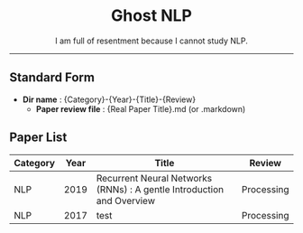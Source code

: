 <div align='center'>
    <h1>Ghost NLP</h1>
    <p>I am full of resentment because I cannot study NLP.</p>
</div>

---  

## Standard Form
- **Dir name** : {Category}-{Year}-{Title}-{Review}
  - **Paper review file** : {Real Paper Title}.md (or .markdown)


## Paper List
|Category|Year|Title|Review|
|--------|----|-----|------|
| NLP | 2019 | Recurrent Neural Networks (RNNs) : A gentle Introduction and Overview | Processing |
| NLP | 2017 | test | Processing |
